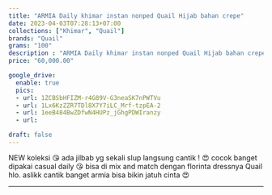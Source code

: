 ```yaml
---
title: "ARMIA Daily khimar instan nonped Quail Hijab bahan crepe"
date: 2023-04-03T07:28:13+07:00
collections: ["Khimar", "Quail"]
brands: "Quail"
grams: "100"
description : "ARMIA Daily khimar instan nonped Quail Hijab bahan crepe"
price: "60,000.00"

google_drive:
  enable: true
  pics:
  - url: 1ZCBSbHFIZM-r4G89V-G3neaSK7nPWTVu
  - url: 1Lx6KzZZR7TDl8X7Y7iLC_Mrf-tzpEA-2
  - url: 1eeB484BwZDfwN4HUPz_jGhgPDWIranzy
  - url: 

draft: false
---
```


NEW koleksi 😘 ada jilbab yg sekali slup langsung cantik ! 😍 cocok banget dipakai casual daily 😘 bisa di mix and match dengan florinta dressnya Quail hlo. aslikk cantik banget armia bisa bikin jatuh cinta 😍

-------    
 
